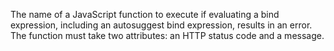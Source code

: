 The name of a JavaScript function to execute if evaluating a bind expression, including an autosuggest bind expression, results in an error. The function must take two attributes: an HTTP status code and a message.